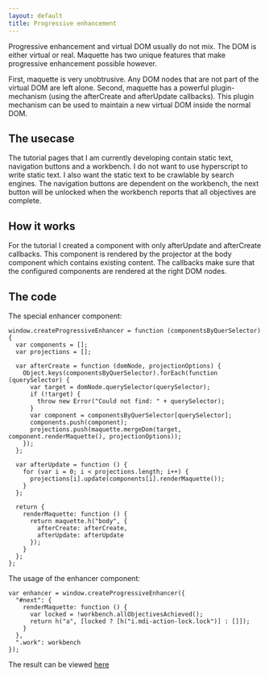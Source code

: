 ```yaml
---
layout: default
title: Progressive enhancement
---
```


Progressive enhancement and virtual DOM usually do not mix.
The DOM is either virtual or real.
Maquette has two unique features that make progressive enhancement possible however.

First, maquette is very unobtrusive.
Any DOM nodes that are not part of the virtual DOM are left alone.
Second, maquette has a powerful plugin-mechanism (using the afterCreate and afterUpdate callbacks).
This plugin mechanism can be used to maintain a new virtual DOM inside the normal DOM.

## The usecase

The tutorial pages that I am currently developing contain static text, navigation buttons and  a workbench. I do not want to use hyperscript to write static text. I also want the static text to be crawlable by search engines. The navigation buttons are dependent on the workbench, the next button will be unlocked when the workbench reports that all objectives are complete.

## How it works

For the tutorial I created a component with only afterUpdate and afterCreate callbacks. This component is rendered by the projector at the body component which contains existing content. The callbacks make sure that the configured components are rendered at the right DOM nodes.

## The code

The special enhancer component:
```
window.createProgressiveEnhancer = function (componentsByQuerSelector) {
  var components = [];
  var projections = [];

  var afterCreate = function (domNode, projectionOptions) {
    Object.keys(componentsByQuerSelector).forEach(function (querySelector) {
      var target = domNode.querySelector(querySelector);
      if (!target) {
        throw new Error("Could not find: " + querySelector);
      }
      var component = componentsByQuerSelector[querySelector];
      components.push(component);
      projections.push(maquette.mergeDom(target, component.renderMaquette(), projectionOptions));
    });
  };

  var afterUpdate = function () {
    for (var i = 0; i < projections.length; i++) {
      projections[i].update(components[i].renderMaquette());
    }
  };

  return {
    renderMaquette: function () {
      return maquette.h("body", {
        afterCreate: afterCreate,
        afterUpdate: afterUpdate
      });
    }
  };
};
```

The usage of the enhancer component:
```
var enhancer = window.createProgressiveEnhancer({
  "#next": {
    renderMaquette: function () {
      var locked = !workbench.allObjectivesAchieved();
      return h("a", [locked ? [h("i.mdi-action-lock.lock")] : []]);
    }
  },
  ".work": workbench
});
```

The result can be viewed [here](/tutorial/)
